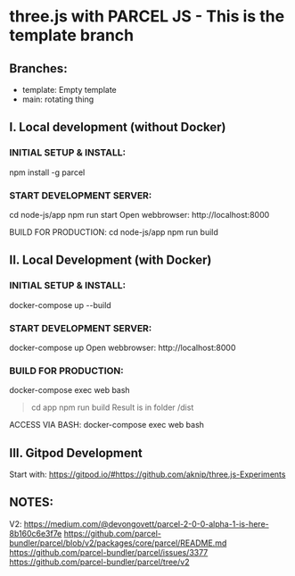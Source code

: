 
# three.js with PARCEL JS - This is the template branch

## Branches:
- template: Empty template
- main: rotating thing


## I. Local development (without Docker)

### INITIAL SETUP & INSTALL:
npm install -g parcel

### START DEVELOPMENT SERVER:
cd node-js/app
npm run start
Open webbrowser: http://localhost:8000

BUILD FOR PRODUCTION:
cd node-js/app
npm run build



## II. Local Development (with Docker)

### INITIAL SETUP & INSTALL:
docker-compose up --build


### START DEVELOPMENT SERVER:
docker-compose up
Open webbrowser: http://localhost:8000


### BUILD FOR PRODUCTION:
docker-compose exec web bash
> cd app 
> npm run build
Result is in folder /dist


ACCESS VIA BASH:
docker-compose exec web bash


## III. Gitpod Development

Start with: https://gitpod.io/#https://github.com/aknip/three.js-Experiments


## NOTES:


V2:
https://medium.com/@devongovett/parcel-2-0-0-alpha-1-is-here-8b160c6e3f7e
https://github.com/parcel-bundler/parcel/blob/v2/packages/core/parcel/README.md
https://github.com/parcel-bundler/parcel/issues/3377
https://github.com/parcel-bundler/parcel/tree/v2
